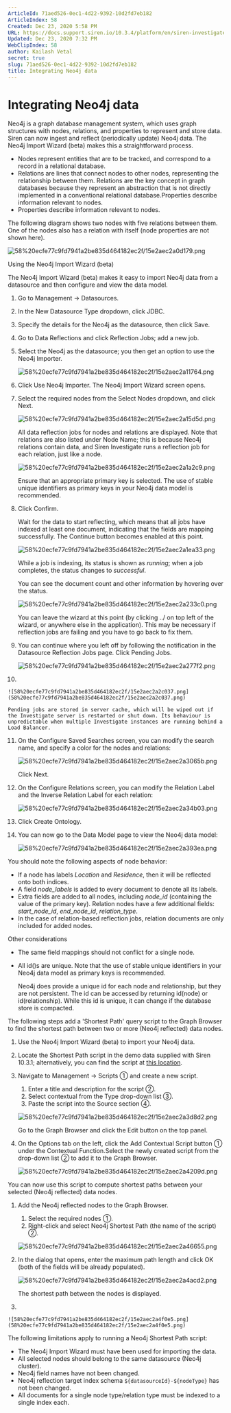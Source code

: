 ```yaml
---
ArticleId: 71aed526-0ec1-4d22-9392-10d2fd7eb182
ArticleIndex: 58
Created: Dec 23, 2020 5:58 PM
URL: https://docs.support.siren.io/10.3.4/platform/en/siren-investigate/data-reflection/integrating-neo4j-data.html
Updated: Dec 23, 2020 7:32 PM
WebClipIndex: 58
author: Kailash Vetal
secret: true
slug: 71aed526-0ec1-4d22-9392-10d2fd7eb182
title: Integrating Neo4j data
---
```

#  Integrating Neo4j data
Neo4j is a graph database management system, which uses graph structures with nodes, relations, and properties to represent and store data. Siren can now ingest and reflect (periodically update) Neo4j data. The Neo4j Import Wizard (beta) makes this a straightforward process.

- Nodes represent entities that are to be tracked, and correspond to a record in a relational database.
- Relations are lines that connect nodes to other nodes, representing the relationship between them. Relations are the key concept in graph databases because they represent an abstraction that is not directly implemented in a conventional relational database.Properties describe information relevant to nodes.
- Properties describe information relevant to nodes.

The following diagram shows two nodes with five relations between them. One of the nodes also has a relation with itself (node properties are not shown here).

![58%20ecfe77c9fd7941a2be835d464182ec2f/15e2aec2a0d179.png](58%20ecfe77c9fd7941a2be835d464182ec2f/15e2aec2a0d179.png)

Using the Neo4j Import Wizard (beta)

The Neo4j Import Wizard (beta) makes it easy to import Neo4j data from a datasource and then configure and view the data model.

1. Go to Management → Datasources.
2. In the New Datasource Type dropdown, click JDBC.
3. Specify the details for the Neo4j as the datasource, then click Save.
4. Go to Data Reflections and click Reflection Jobs; add a new job.
5. Select the Neo4j as the datasource; you then get an option to use the Neo4j Importer.

    ![58%20ecfe77c9fd7941a2be835d464182ec2f/15e2aec2a11764.png](58%20ecfe77c9fd7941a2be835d464182ec2f/15e2aec2a11764.png)

6. Click Use Neo4j Importer. The Neo4j Import Wizard screen opens.
7. Select the required nodes from the Select Nodes dropdown, and click Next.

    ![58%20ecfe77c9fd7941a2be835d464182ec2f/15e2aec2a15d5d.png](58%20ecfe77c9fd7941a2be835d464182ec2f/15e2aec2a15d5d.png)

    All data reflection jobs for nodes and relations are displayed. Note that relations are also listed under Node Name; this is because Neo4j relations contain data, and Siren Investigate runs a reflection job for each relation, just like a node.

    ![58%20ecfe77c9fd7941a2be835d464182ec2f/15e2aec2a1a2c9.png](58%20ecfe77c9fd7941a2be835d464182ec2f/15e2aec2a1a2c9.png)

    Ensure that an appropriate primary key is selected. The use of stable unique identifiers as primary keys in your Neo4j data model is recommended.

8. Click Confirm.

    Wait for the data to start reflecting, which means that all jobs have indexed at least one document, indicating that the fields are mapping successfully. The Continue button becomes enabled at this point.

    ![58%20ecfe77c9fd7941a2be835d464182ec2f/15e2aec2a1ea33.png](58%20ecfe77c9fd7941a2be835d464182ec2f/15e2aec2a1ea33.png)

    While a job is indexing, its status is shown as *running*; when a job completes, the status changes to *successful*.

    You can see the document count and other information by hovering over the status.

    ![58%20ecfe77c9fd7941a2be835d464182ec2f/15e2aec2a233c0.png](58%20ecfe77c9fd7941a2be835d464182ec2f/15e2aec2a233c0.png)

    You can leave the wizard at this point (by clicking ../ on top left of the wizard, or anywhere else in the application). This may be necessary if reflection jobs are failing and you have to go back to fix them.

9. You can continue where you left off by following the notification in the Datasource Reflection Jobs page. Click Pending Jobs.

    ![58%20ecfe77c9fd7941a2be835d464182ec2f/15e2aec2a277f2.png](58%20ecfe77c9fd7941a2be835d464182ec2f/15e2aec2a277f2.png)

10. 

    ![58%20ecfe77c9fd7941a2be835d464182ec2f/15e2aec2a2c037.png](58%20ecfe77c9fd7941a2be835d464182ec2f/15e2aec2a2c037.png)

    Pending jobs are stored in server cache, which will be wiped out if the Investigate server is restarted or shut down. Its behaviour is unpredictable when multiple Investigate instances are running behind a Load Balancer.

11. On the Configure Saved Searches screen, you can modify the search name, and specify a color for the nodes and relations:

    ![58%20ecfe77c9fd7941a2be835d464182ec2f/15e2aec2a3065b.png](58%20ecfe77c9fd7941a2be835d464182ec2f/15e2aec2a3065b.png)

    Click Next.

12. On the Configure Relations screen, you can modify the Relation Label and the Inverse Relation Label for each relation:

    ![58%20ecfe77c9fd7941a2be835d464182ec2f/15e2aec2a34b03.png](58%20ecfe77c9fd7941a2be835d464182ec2f/15e2aec2a34b03.png)

13. Click Create Ontology.
14. You can now go to the Data Model page to view the Neo4j data model:

    ![58%20ecfe77c9fd7941a2be835d464182ec2f/15e2aec2a393ea.png](58%20ecfe77c9fd7941a2be835d464182ec2f/15e2aec2a393ea.png)

You should note the following aspects of node behavior:

- If a node has labels *Location* and *Residence*, then it will be reflected onto both indices.
- A field *node_labels* is added to every document to denote all its labels.
- Extra fields are added to all nodes, including *node_id* (containing the value of the primary key). Relation nodes have a few additional fields: *start_node_id*, *end_node_id*, *relation_type*.
- In the case of relation-based reflection jobs, relation documents are only included for added nodes.

Other considerations

- The same field mappings should not conflict for a single node.
- All id()s are unique. Note that the use of stable unique identifiers in your Neo4j data model as primary keys is recommended.

    Neo4j does provide a unique id for each node and relationship, but they are not persistent. The id can be accessed by returning id(node) or id(relationship). While this id is unique, it can change if the database store is compacted.

The following steps add a 'Shortest Path' query script to the Graph Browser to find the shortest path between two or more (Neo4j reflected) data nodes.

1. Use the Neo4j Import Wizard (beta) to import your Neo4j data.
2. Locate the Shortest Path script in the demo data supplied with Siren 10.3.1; alternatively, you can find the script at [this location](https://drive.google.com/file/d/1Wg0S1GN1JrXjAXwgtAjCYBUT1wQ7lwEP/view?usp=sharing).
3. Navigate to Management → Scripts ① and create a new script.
    1. Enter a title and description for the script ②.
    2. Select contextual from the Type drop-down list ③.
    3. Paste the script into the Source section ④.

    ![58%20ecfe77c9fd7941a2be835d464182ec2f/15e2aec2a3d8d2.png](58%20ecfe77c9fd7941a2be835d464182ec2f/15e2aec2a3d8d2.png)

    Go to the Graph Browser and click the Edit button on the top panel.

4. On the Options tab on the left, click the Add Contextual Script button ① under the Contextual Function.Select the newly created script from the drop-down list ② to add it to the Graph Browser.

    ![58%20ecfe77c9fd7941a2be835d464182ec2f/15e2aec2a4209d.png](58%20ecfe77c9fd7941a2be835d464182ec2f/15e2aec2a4209d.png)

You can now use this script to compute shortest paths between your selected (Neo4j reflected) data nodes.

1. Add the Neo4j reflected nodes to the Graph Browser.
    1. Select the required nodes ①.
    2. Right-click and select Neo4j Shortest Path (the name of the script) ②.

    ![58%20ecfe77c9fd7941a2be835d464182ec2f/15e2aec2a46655.png](58%20ecfe77c9fd7941a2be835d464182ec2f/15e2aec2a46655.png)

2. In the dialog that opens, enter the maximum path length and click OK (both of the fields will be already populated).

    ![58%20ecfe77c9fd7941a2be835d464182ec2f/15e2aec2a4acd2.png](58%20ecfe77c9fd7941a2be835d464182ec2f/15e2aec2a4acd2.png)

    The shortest path between the nodes is displayed.

3. 

    ![58%20ecfe77c9fd7941a2be835d464182ec2f/15e2aec2a4f0e5.png](58%20ecfe77c9fd7941a2be835d464182ec2f/15e2aec2a4f0e5.png)

The following limitations apply to running a Neo4j Shortest Path script:

- The Neo4j Import Wizard must have been used for importing the data.
- All selected nodes should belong to the same datasource (Neo4j cluster).
- Neo4j field names have not been changed.
- Neo4j reflection target index schema `${datasourceId}-${nodeType}` has not been changed.
- All documents for a single node type/relation type must be indexed to a single index each.
